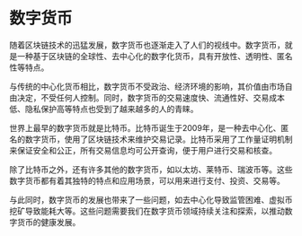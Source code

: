 # 数字货币

随着区块链技术的迅猛发展，数字货币也逐渐走入了人们的视线中。数字货币，就是一种基于区块链的全球性、去中心化的数字化货币，具有开放性、透明性、匿名性等特点。

与传统的中心化货币相比，数字货币不受政治、经济环境的影响，其价值由市场自由决定，不受任何人控制。同时，数字货币的交易速度快、流通性好、交易成本低、隐私保护高等特点也受到了越来越多的人的青睐。

世界上最早的数字货币就是比特币。比特币诞生于2009年，是一种去中心化、匿名的数字货币，使用了区块链技术来维护交易记录。比特币采用了工作量证明机制来保证安全和公正，所有交易信息均可公开查询，便于用户进行交易和核查。

除了比特币之外，还有许多其他的数字货币，如以太坊、莱特币、瑞波币等。这些数字货币都有着其独特的特点和应用场景，可以用来进行支付、投资、交易等。

与此同时，数字货币的发展也带来了一些问题，如去中心化导致监管困难、虚拟币挖矿导致能耗大等。这些问题需要我们在数字货币领域持续关注和探索，以推动数字货币的健康发展。